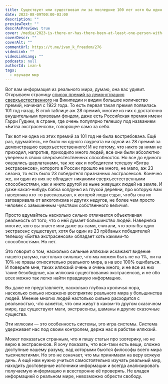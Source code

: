 ```yaml
---
title: Существует или существовал ли за последние 100 лет хотя бы один человек, обладающий сверхъестественными способностями?
date: 2023-08-09T00:00-03:00
description: ""
previewText: ""
descrAsPreview: true
cover: /media/2023-is-there-or-has-there-been-at-least-one-person-with-supernatural-abilities-in-the-last-100-years.jpg
coverDescr: ""
coverAlt: ""
commentUrl: https://t.me/ivan_k_freedom/276
videoLink: ""
videoLinkLang: ""
podcasts: null
authorId: ivan-k
tags:
  - изучаем мир
---
```

Вот вам информация из реального мира, думаю, она вас удивит. Открываем страницу [список премий за демонстрацию сверхъестественного](https://ru.wikipedia.org/wiki/%D0%A1%D0%BF%D0%B8%D1%81%D0%BE%D0%BA_%D0%BF%D1%80%D0%B5%D0%BC%D0%B8%D0%B9_%D0%B7%D0%B0_%D0%B4%D0%B5%D0%BC%D0%BE%D0%BD%D1%81%D1%82%D1%80%D0%B0%D1%86%D0%B8%D1%8E_%D1%81%D0%B2%D0%B5%D1%80%D1%85%D1%8A%D0%B5%D1%81%D1%82%D0%B5%D1%81%D1%82%D0%B2%D0%B5%D0%BD%D0%BD%D0%BE%D0%B3%D0%BE) на Википедии и видим большое количество премий, начиная с 1922 года. То есть первая такая премия появилась 101 год назад. В этой таблице аж 28 премий, многие из них с достаточно внушительным призовым фондом, даже есть Российская премия имени Гарри Гудини, в стране, где очень популярно телешоу под названием «Битва экстрасенсов», говорящее само за себя.

Так вот ни одна из этих премий за 101 год не была востребована. Ещё раз, вдумайтесь, не было ни одного лауреата ни одной из 28 премий за демонстрацию сверхъестественного! И не потому, что никто за ними не приходил, напротив, приходило много людей, все они были абсолютно уверены в своих сверхъестественных способностях. Но все до единого оказались шарлатанами, так же как и победители телешоу «Битва экстрасенсов», которого в России прошло не много, не мало, аж 23 сезона, то есть было 23 победителя признанных экстрасенсов. Конечно же, ни один из них не обладает никакими сверхъестественными способностями, как и никто другой из ныне живущих людей на земле. И даже какая-нибудь бабка колдунья из глухой деревни, про которую вам наверняка кто-то рассказывал, к которой люди ездят, чтобы она их заговаривала от алкоголизма и других недугов, не более чем просто человек с завышенным чувством собственного величия.

Просто вдумайтесь насколько сильно отличается объективная реальность от того, что о ней думает большинство людей. Наверняка многие, кого вы знаете или даже вы сами, считали, что хотя бы один экстрасенс существует, хотя бы один из 23 грёбаных победителей телешоу «Битва экстрасенсов» обладает хоть какими-то способностями. Но нет.

Это говорит о том, насколько сильные иллюзии искажают видение нашего разума, настолько сильные, что мы можем быть не на 1%, ни на 10% не правы относительно реального мира, а на все 100% ошибаться. И поверьте мне, таких иллюзий очень и очень много, и не все из них такие безобидные, как иллюзия существования экстрасенсов, и не обо всех можно так легко найти правдивую информацию.

Вы даже не представляете, насколько глубока кроличья нора, насколько сильно искажено восприятие реального мира у большинства людей. Мнение многих людей настолько сильно расходится с реальностью, что кажется, что они живут в каком-то другом сказочном мире, где существуют маги, экстрасенсы, шаманы и другие сказочные существа.

Эти иллюзии — это особенность системы, это игра системы. Система удерживает нас под своим контролем, держа нас в рабстве иллюзий.

Может показаться странным, что я пишу статьи про эзотерику, но не верю в экстрасенсов. Я хочу показать, что все-таки есть вещи, сложно доступные нашему разуму, над которыми бьются философы всего мира тысячелетиями. Но это не означает, что мы принимаем на веру всякую дичь. А ещё нам нужно учиться самостоятельно изучать реальный мир, находить достоверные источники информации и всегда анализировать получаемую информацию и всесторонне её проверять. Не владея информацией о реальном мире, невозможно обрести свободу.

